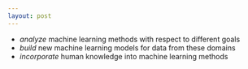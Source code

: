 ```yaml
---
layout: post
---
```



 - _analyze_ machine learning methods with respect to different goals
 - _build_ new machine learning models for data from these domains
 - _incorporate_ human knowledge into machine learning methods
